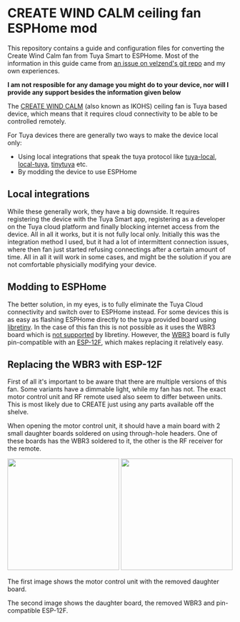 # CREATE WIND CALM ceiling fan ESPHome mod
This repository contains a guide and configuration files for converting the Create Wind Calm fan from Tuya Smart to ESPHome.
Most of the information in this guide came from [an issue on velzend's git repo](https://github.com/velzend/create_ikohs_fan/issues/7) and my own experiences.

**I am not resposible for any damage you might do to your device, nor will I provide any support besides the information given below**

The [CREATE WIND CALM](https://www.create-store.com/nl/kopen-plafondventilatoren-zonder-lamp/82468-wind-calm-plafondventilator-40w-silent-o132-cm.html) (also known as IKOHS) ceiling fan is Tuya based device, which means that it requires cloud connectivity to be able to be controlled remotely.

For Tuya devices there are generally two ways to make the device local only:
- Using local integrations that speak the tuya protocol like [tuya-local](https://github.com/rospogrigio/localtuya), [local-tuya](https://github.com/make-all/tuya-local), [tinytuya](https://github.com/jasonacox/tinytuya) etc.
- By modding the device to use ESPHome

## Local integrations
While these generally work, they have a big downside. It requires registering the device with the Tuya Smart app, registering as a developer on the Tuya cloud platform and finally blocking internet access from the device. All in all it works, but it is not fully local only.
Initially this was the integration method I used, but it had a lot of intermittent connection issues, where then fan just started refusing connectings after a certain amount of time. All in all it will work in some cases, and might be the solution if you are not comfortable physicially modifying your device.

## Modding to ESPHome
The better solution, in my eyes, is to fully eliminate the Tuya Cloud connectivity and switch over to ESPHome instead.
For some devices this is as easy as flashing ESPHome directly to the tuya provided board using [libretiny](https://docs.libretiny.eu/).
In the case of this fan this is not possible as it uses the WBR3 board which is [not supported](https://docs.libretiny.eu/docs/status/supported/#unsupported-boards) by libretiny.
However, the [WBR3](https://developer.tuya.com/en/docs/iot/wbr3-module-datasheet?id=K9dujs2k5nriy) board is fully pin-compatible with an [ESP-12F](https://docs.ai-thinker.com/_media/esp8266/docs/esp-12f_product_specification_en.pdf), which makes replacing it relatively easy.

## Replacing the WBR3 with ESP-12F
First of all it's important to be aware that there are multiple versions of this fan. Some variants have a dimmable light, while my fan has not. The exact motor control unit and RF remote used also seem to differ between units. This is most likely due to CREATE just using any parts available off the shelve.

When opening the motor control unit, it should have a main board with 2 small daughter boards soldered on using through-hole headers. One of these boards has the WBR3 soldered to it, the other is the RF receiver for the remote.

<img src="https://github.com/user-attachments/assets/ce8caa76-2155-4edd-ba73-7b7db52eb295" width="250" />
<img src="https://github.com/user-attachments/assets/3d6e0a4e-d0f2-47d6-b297-649c8fe9524f" width="250" />

The first image shows the motor control unit with the removed daughter board.

The second image shows the daughter board, the removed WBR3 and pin-compatible ESP-12F.
